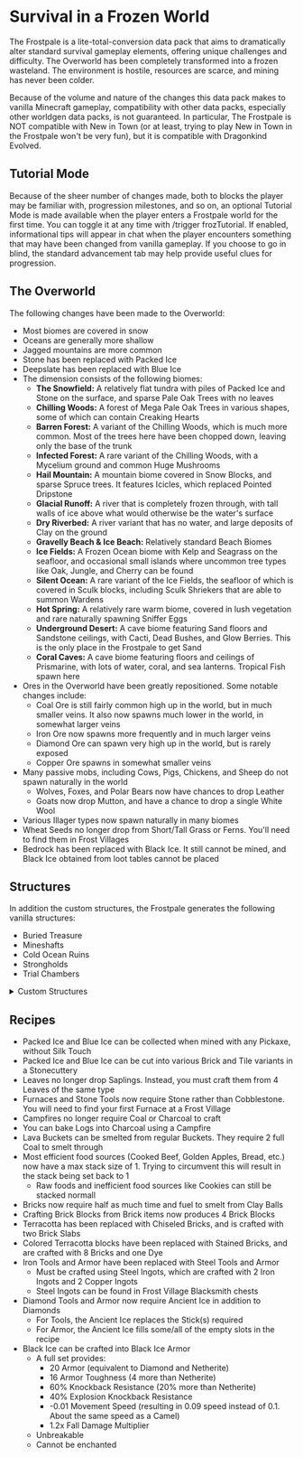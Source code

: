 # Survival in a Frozen World
The Frostpale is a lite-total-conversion data pack that aims to dramatically alter standard survival gameplay elements, offering unique challenges and difficulty. The Overworld has been completely transformed into a frozen wasteland. The environment is hostile, resources are scarce, and mining has never been colder.

Because of the volume and nature of the changes this data pack makes to vanilla Minecraft gameplay, compatibility with other data packs, especially other worldgen data packs, is not guaranteed. In particular, The Frostpale is NOT compatible with New in Town (or at least, trying to play New in Town in the Frostpale won't be very fun), but it is compatible with Dragonkind Evolved.

## Tutorial Mode
Because of the sheer number of changes made, both to blocks the player may be familiar with, progression milestones, and so on, an optional Tutorial Mode is made available when the player enters a Frostpale world for the first time. You can toggle it at any time with /trigger frozTutorial. If enabled, informational tips will appear in chat when the player encounters something that may have been changed from vanilla gameplay. If you choose to go in blind, the standard advancement tab may help provide useful clues for progression.

## The Overworld
The following changes have been made to the Overworld:
- Most biomes are covered in snow
- Oceans are generally more shallow
- Jagged mountains are more common
- Stone has been replaced with Packed Ice
- Deepslate has been replaced with Blue Ice
- The dimension consists of the following biomes:
  - **The Snowfield:** A relatively flat tundra with piles of Packed Ice and Stone on the surface, and sparse Pale Oak Trees with no leaves
  - **Chilling Woods:** A forest of Mega Pale Oak Trees in various shapes, some of which can contain Creaking Hearts
  - **Barren Forest:** A variant of the Chilling Woods, which is much more common. Most of the trees here have been chopped down, leaving only the base of the trunk
  - **Infected Forest:** A rare variant of the Chilling Woods, with a Mycelium ground and common Huge Mushrooms
  - **Hail Mountain:** A mountain biome covered in Snow Blocks, and sparse Spruce trees. It features Icicles, which replaced Pointed Dripstone
  - **Glacial Runoff:** A river that is completely frozen through, with tall walls of ice above what would otherwise be the water's surface
  - **Dry Riverbed:** A river variant that has no water, and large deposits of Clay on the ground
  - **Gravelly Beach & Ice Beach:** Relatively standard Beach Biomes
  - **Ice Fields:** A Frozen Ocean biome with Kelp and Seagrass on the seafloor, and occasional small islands where uncommon tree types like Oak, Jungle, and Cherry can be found
  - **Silent Ocean:** A rare variant of the Ice Fields, the seafloor of which is covered in Sculk blocks, including Sculk Shriekers that are able to summon Wardens
  - **Hot Spring:** A relatively rare warm biome, covered in lush vegetation and rare naturally spawning Sniffer Eggs
  - **Underground Desert:** A cave biome featuring Sand floors and Sandstone ceilings, with Cacti, Dead Bushes, and Glow Berries. This is the only place in the Frostpale to get Sand
  - **Coral Caves:** A cave biome featuring floors and ceilings of Prismarine, with lots of water, coral, and sea lanterns. Tropical Fish spawn here
- Ores in the Overworld have been greatly repositioned. Some notable changes include:
  - Coal Ore is still fairly common high up in the world, but in much smaller veins. It also now spawns much lower in the world, in somewhat larger veins
  - Iron Ore now spawns more frequently and in much larger veins
  - Diamond Ore can spawn very high up in the world, but is rarely exposed
  - Copper Ore spawns in somewhat smaller veins
- Many passive mobs, including Cows, Pigs, Chickens, and Sheep do not spawn naturally in the world
  - Wolves, Foxes, and Polar Bears now have chances to drop Leather
  - Goats now drop Mutton, and have a chance to drop a single White Wool
- Various Illager types now spawn naturally in many biomes
- Wheat Seeds no longer drop from Short/Tall Grass or Ferns. You'll need to find them in Frost Villages
- Bedrock has been replaced with Black Ice. It still cannot be mined, and Black Ice obtained from loot tables cannot be placed


## Structures
In addition the custom structures, the Frostpale generates the following vanilla structures:
- Buried Treasure
- Mineshafts
- Cold Ocean Ruins
- Strongholds
- Trial Chambers

<details>
  <summary>Custom Structures</summary>
 
### Dungeons
- Replace the vanilla Monster Rooms
- Spawn underground in all biomes
- Made of Packed or Blue Ice Bricks and Tiles
- Contains 2 Chests and 1-3 Trial Spawners that spawn Strays
- The only place to get Ancient Ice, which replaces Dripstone Blocks

### Lumber Camps
- Spawn fairly frequently in Snowfield, Dry Riverbed, Hail Mountain, and Barren Forest biomes
- Populated by mostly Vindicators and some Pillagers
- Always has a Lava Cauldron, a Chest with Saplings, and a Frost Village Exploration Map

### Frost Villages
- Spawn fairly rarely in Snowfield and Dry Riverbed biomes, a little less frequently than vanilla Villages
- Primarily made of Pale Oak woods as well as Packed Ice and Blue Ice variant blocks (which replace Diorite and Andesite blocks)
- Always have at least one Blacksmith building, which contains a Furnace
- Cows, Pigs, Chickens, and Sheep can spawn in some Frost Village structures
- Cartographer buildings can Bandit Fort Exploration Maps

### Bandit Forts
- A megastructure that serves as the Illagers' ultimate base in the Frostpale
- Spawn very rarely in Snowfield, Barren Forest, Chilling Woods, Glacial Runoff, and Hot Spring biomes
- Features an above-ground foundation with a Sewer interior made of Bricks and Stained Bricks, which then leads to an upper Castle section made of Dark Oak, that has an interior and a roof
- Various Illager types spawn here, and will respawn every realtime hour
- Contain Secure Chests
  - Chest entities that look like they're made of Pale Oak and are chained shut
  - When right clicked, eject an amount of loot that scales to the number of nearby players, similar to Trial Spawners, then remain open, but exhausted
  - Exhausted Secure Chests will close again after one realtime hour, and can be reopened for more loot
  - Certain Secure Chests can eject Black Ice
 
</details>


## Recipes
- Packed Ice and Blue Ice can be collected when mined with any Pickaxe, without Silk Touch
- Packed Ice and Blue Ice can be cut into various Brick and Tile variants in a Stonecuttery
- Leaves no longer drop Saplings. Instead, you must craft them from 4 Leaves of the same type
- Furnaces and Stone Tools now require Stone rather than Cobblestone. You will need to find your first Furnace at a Frost Village
- Campfires no longer require Coal or Charcoal to craft
- You can bake Logs into Charcoal using a Campfire
- Lava Buckets can be smelted from regular Buckets. They require 2 full Coal to smelt through
- Most efficient food sources (Cooked Beef, Golden Apples, Bread, etc.) now have a max stack size of 1. Trying to circumvent this will result in the stack being set back to 1
  - Raw foods and inefficient food sources like Cookies can still be stacked normall
- Bricks now require half as much time and fuel to smelt from Clay Balls
- Crafting Brick Blocks from Brick items now produces 4 Brick Blocks
- Terracotta has been replaced with Chiseled Bricks, and is crafted with two Brick Slabs
- Colored Terracotta blocks have been replaced with Stained Bricks, and are crafted with 8 Bricks and one Dye
- Iron Tools and Armor have been replaced with Steel Tools and Armor
  - Must be crafted using Steel Ingots, which are crafted with 2 Iron Ingots and 2 Copper Ingots
  - Steel Ingots can be found in Frost Village Blacksmith chests
- Diamond Tools and Armor now require Ancient Ice in addition to Diamonds
  - For Tools, the Ancient Ice replaces the Stick(s) required
  - For Armor, the Ancient Ice fills some/all of the empty slots in the recipe
- Black Ice can be crafted into Black Ice Armor
  - A full set provides:
    - 20 Armor (equivalent to Diamond and Netherite)
    - 16 Armor Toughness (4 more than Netherite)
    - 60% Knockback Resistance (20% more than Netherite)
    - 40% Explosion Knockback Resistance
    - -0.01 Movement Speed (resulting in 0.09 speed instead of 0.1. About the same speed as a Camel)
    - 1.2x Fall Damage Multiplier
  - Unbreakable
  - Cannot be enchanted
